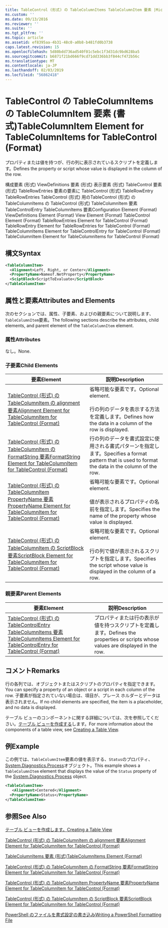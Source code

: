 ```yaml
---
title: TableControl (形式) の TableColumnItems TableColumnItem 要素 |Microsoft Docs
ms.custom: ''
ms.date: 09/13/2016
ms.reviewer: ''
ms.suite: ''
ms.tgt_pltfrm: ''
ms.topic: article
ms.assetid: ef8395aa-4b31-48c0-a0b8-b481fd0b3738
caps.latest.revision: 15
ms.openlocfilehash: 5d80bdd736ad540f01c5ebc1f3d31dc9bd628ba5
ms.sourcegitcommit: b6871f21bd666f9cd71dd336bb3f844cf472b56c
ms.translationtype: MT
ms.contentlocale: ja-JP
ms.lasthandoff: 02/03/2019
ms.locfileid: "56862418"
---
```

# <a name="tablecolumnitem-element-for-tablecolumnitems-for-tablecontrol-format"></a><span data-ttu-id="3d616-102">TableControl の TableColumnItems の TableColumnItem 要素 (書式)</span><span class="sxs-lookup"><span data-stu-id="3d616-102">TableColumnItem Element for TableColumnItems for TableControl (Format)</span></span>

<span data-ttu-id="3d616-103">プロパティまたは値を持つが、行の列に表示されているスクリプトを定義します。</span><span class="sxs-lookup"><span data-stu-id="3d616-103">Defines the property or script whose value is displayed in the column of the row.</span></span>

<span data-ttu-id="3d616-104">構成要素 (形式) ViewDefinitions 要素 (形式) 表示要素 (形式) TableControl 要素 (形式) TableRowEntries 要素の要素に TableControl (形式) TableRowEntry TableRowEntries TableControl (形式) 用のTableControl (形式) の TableColumnItems の TableControl (形式) TableColumnItem 要素 TableControlEntry TableColumnItems 要素</span><span class="sxs-lookup"><span data-stu-id="3d616-104">Configuration Element (Format) ViewDefinitions Element (Format) View Element (Format) TableControl Element (Format) TableRowEntries Element for TableControl (Format) TableRowEntry Element for TableRowEntries for TableControl (Format) TableColumnItems Element for TableControlEntry for TableControl (Format) TableColumnItem Element for TableColumnItems for TableControl (Format)</span></span>

## <a name="syntax"></a><span data-ttu-id="3d616-105">構文</span><span class="sxs-lookup"><span data-stu-id="3d616-105">Syntax</span></span>

```xml
<TableColumnItem>
  <Alignment>Left, Right, or Center</Alignment>
  <PropertyName>Nameof.NetProperty</PropertyName>
  <SciptBlock>ScriptToEvaluate</ScriptBlock>
</TableColumnItem>
```

## <a name="attributes-and-elements"></a><span data-ttu-id="3d616-106">属性と要素</span><span class="sxs-lookup"><span data-stu-id="3d616-106">Attributes and Elements</span></span>

<span data-ttu-id="3d616-107">次のセクションでは、属性、子要素、およびの親要素について説明します、`TableColumnItem`要素。</span><span class="sxs-lookup"><span data-stu-id="3d616-107">The following sections describe the attributes, child elements, and parent element of the `TableColumnItem` element.</span></span>

### <a name="attributes"></a><span data-ttu-id="3d616-108">属性</span><span class="sxs-lookup"><span data-stu-id="3d616-108">Attributes</span></span>

<span data-ttu-id="3d616-109">なし。</span><span class="sxs-lookup"><span data-stu-id="3d616-109">None.</span></span>

### <a name="child-elements"></a><span data-ttu-id="3d616-110">子要素</span><span class="sxs-lookup"><span data-stu-id="3d616-110">Child Elements</span></span>

|<span data-ttu-id="3d616-111">要素</span><span class="sxs-lookup"><span data-stu-id="3d616-111">Element</span></span>|<span data-ttu-id="3d616-112">説明</span><span class="sxs-lookup"><span data-stu-id="3d616-112">Description</span></span>|
|-------------|-----------------|
|[<span data-ttu-id="3d616-113">TableControl (形式) の TableColumnItem の alignment 要素</span><span class="sxs-lookup"><span data-stu-id="3d616-113">Alignment Element for TableColumnItem for TableControl (Format)</span></span>](./alignment-element-for-tablecolumnitem-for-tablecontrol-format.md)|<span data-ttu-id="3d616-114">省略可能な要素です。</span><span class="sxs-lookup"><span data-stu-id="3d616-114">Optional element.</span></span><br /><br /> <span data-ttu-id="3d616-115">行の列のデータを表示する方法を定義します。</span><span class="sxs-lookup"><span data-stu-id="3d616-115">Defines how the data in a column of the row is displayed.</span></span>|
|[<span data-ttu-id="3d616-116">TableControl (形式) の TableColumnItem の FormatString 要素</span><span class="sxs-lookup"><span data-stu-id="3d616-116">FormatString Element for TableColumnItem for TableControl (Format)</span></span>](./formatstring-element-for-tablecolumnitem-for-tablecontrol-format.md)|<span data-ttu-id="3d616-117">行の列のデータを書式設定に使用される書式パターンを指定します。</span><span class="sxs-lookup"><span data-stu-id="3d616-117">Specifies a format pattern that is used to format the data in the column of the row.</span></span>|
|[<span data-ttu-id="3d616-118">TableControl (形式) の TableColumnItem PropertyName 要素</span><span class="sxs-lookup"><span data-stu-id="3d616-118">PropertyName Element for TableColumnItem for TableControl (Format)</span></span>](./propertyname-element-for-tablecolumnitem-for-tablecontrol-format.md)|<span data-ttu-id="3d616-119">省略可能な要素です。</span><span class="sxs-lookup"><span data-stu-id="3d616-119">Optional element.</span></span><br /><br /> <span data-ttu-id="3d616-120">値が表示されるプロパティの名前を指定します。</span><span class="sxs-lookup"><span data-stu-id="3d616-120">Specifies the name of the property whose value is displayed.</span></span>|
|[<span data-ttu-id="3d616-121">TableControl (形式) の TableColumnItem の ScriptBlock 要素</span><span class="sxs-lookup"><span data-stu-id="3d616-121">ScriptBlock Element for TableColumnItem for TableControl (Format)</span></span>](./scriptblock-element-for-tablecolumnitem-for-tablecontrol-format.md)|<span data-ttu-id="3d616-122">省略可能な要素です。</span><span class="sxs-lookup"><span data-stu-id="3d616-122">Optional element.</span></span><br /><br /> <span data-ttu-id="3d616-123">行の列で値が表示されるスクリプトを指定します。</span><span class="sxs-lookup"><span data-stu-id="3d616-123">Specifies the script whose value is displayed in the column of a row.</span></span>|

### <a name="parent-elements"></a><span data-ttu-id="3d616-124">親要素</span><span class="sxs-lookup"><span data-stu-id="3d616-124">Parent Elements</span></span>

|<span data-ttu-id="3d616-125">要素</span><span class="sxs-lookup"><span data-stu-id="3d616-125">Element</span></span>|<span data-ttu-id="3d616-126">説明</span><span class="sxs-lookup"><span data-stu-id="3d616-126">Description</span></span>|
|-------------|-----------------|
|[<span data-ttu-id="3d616-127">TableControl (形式) の TableControlEntry TableColumnItems 要素</span><span class="sxs-lookup"><span data-stu-id="3d616-127">TableColumnItems Element for TableControlEntry for TableControl (Format)</span></span>](./tablecolumnitems-element-for-tablerowentry-for-tablecontrol-format.md)|<span data-ttu-id="3d616-128">プロパティまたは行の表示が値を持つスクリプトを定義します。</span><span class="sxs-lookup"><span data-stu-id="3d616-128">Defines the properties or scripts whose values are displayed in the row.</span></span>|

## <a name="remarks"></a><span data-ttu-id="3d616-129">コメント</span><span class="sxs-lookup"><span data-stu-id="3d616-129">Remarks</span></span>

<span data-ttu-id="3d616-130">行の各列では、オブジェクトまたはスクリプトのプロパティを指定できます。</span><span class="sxs-lookup"><span data-stu-id="3d616-130">You can specify a property of an object or a script in each column of the row.</span></span> <span data-ttu-id="3d616-131">子要素が指定されていない場合は、項目が、プレース ホルダーとデータは表示されません。</span><span class="sxs-lookup"><span data-stu-id="3d616-131">If no child elements are specified, the item is a placeholder, and no data is displayed.</span></span>

<span data-ttu-id="3d616-132">テーブル ビューのコンポーネントに関する詳細については、次を参照してください。[テーブル ビューを作成する](./creating-a-table-view.md)します。</span><span class="sxs-lookup"><span data-stu-id="3d616-132">For more information about the components of a table view, see [Creating a Table View](./creating-a-table-view.md).</span></span>

## <a name="example"></a><span data-ttu-id="3d616-133">例</span><span class="sxs-lookup"><span data-stu-id="3d616-133">Example</span></span>

<span data-ttu-id="3d616-134">この例では、`TableColumnItem`要素の値を表示する、`Status`のプロパティ、 [System.Diagnostics.Process](/dotnet/api/System.Diagnostics.Process)オブジェクト。</span><span class="sxs-lookup"><span data-stu-id="3d616-134">This example shows a `TableColumnItem` element that displays the value of the `Status` property of the [System.Diagnostics.Process](/dotnet/api/System.Diagnostics.Process) object.</span></span>

```xml
<TableColumnItem>
   <Alignment>Centered</Alignment>
  <PropertyName>Status</PropertyName>
</TableColumnItem>

```

## <a name="see-also"></a><span data-ttu-id="3d616-135">参照</span><span class="sxs-lookup"><span data-stu-id="3d616-135">See Also</span></span>

[<span data-ttu-id="3d616-136">テーブル ビューを作成します。</span><span class="sxs-lookup"><span data-stu-id="3d616-136">Creating a Table View</span></span>](./creating-a-table-view.md)

[<span data-ttu-id="3d616-137">TableControl (形式) の TableColumnItem の alignment 要素</span><span class="sxs-lookup"><span data-stu-id="3d616-137">Alignment Element for TableColumnItem for TableControl (Format)</span></span>](./alignment-element-for-tablecolumnitem-for-tablecontrol-format.md)

[<span data-ttu-id="3d616-138">TableColumnItems 要素 (形式)</span><span class="sxs-lookup"><span data-stu-id="3d616-138">TableColumnItems Element (Format)</span></span>](./tablecolumnitems-element-for-tablerowentry-for-tablecontrol-format.md)

[<span data-ttu-id="3d616-139">TableControl (形式) の TableColumnItem の FormatString 要素</span><span class="sxs-lookup"><span data-stu-id="3d616-139">FormatString Element for TableColumnItem for TableControl (Format)</span></span>](./formatstring-element-for-tablecolumnitem-for-tablecontrol-format.md)

[<span data-ttu-id="3d616-140">TableControl (形式) の TableColumnItem PropertyName 要素</span><span class="sxs-lookup"><span data-stu-id="3d616-140">PropertyName Element for TableColumnItem for TableControl (Format)</span></span>](./propertyname-element-for-tablecolumnitem-for-tablecontrol-format.md)

[<span data-ttu-id="3d616-141">TableControl (形式) の TableColumnItem の ScriptBlock 要素</span><span class="sxs-lookup"><span data-stu-id="3d616-141">ScriptBlock Element for TableColumnItem for TableControl (Format)</span></span>](./scriptblock-element-for-tablecolumnitem-for-tablecontrol-format.md)

[<span data-ttu-id="3d616-142">PowerShell のファイルを書式設定の書き込み</span><span class="sxs-lookup"><span data-stu-id="3d616-142">Writing a PowerShell Formatting File</span></span>](./writing-a-powershell-formatting-file.md)
